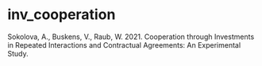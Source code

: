 # inv_cooperation
Sokolova, A., Buskens, V.,  Raub, W.  2021. Cooperation through Investments in Repeated Interactions and Contractual Agreements: An Experimental Study.
